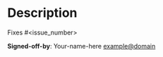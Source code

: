 <!-- markdownlint-disable -->

# Description

<!--
Please include a summary of the change and which issue is fixed.
Please also include relevant motivation and context.
List any dependencies that are required for this change.
List all the breaking changes introduced by this pull request.
-->

Fixes #\<issue_number>

**Signed-off-by**: Your-name-here <example@domain>